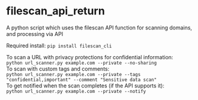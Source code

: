 # filescan_api_return
A python script which uses the filescan API function for scanning domains, and processing via API

Required install: 
`pip install filescan_cli`




To scan a URL with privacy protections for confidential information:   
`python url_scanner.py example.com --private --no-sharing`   
To scan with custom tags and comments:   
`python url_scanner.py example.com --private --tags "confidential,important" --comment "Sensitive data scan"`   
To get notified when the scan completes (if the API supports it):   
`python url_scanner.py example.com --private --notify`   

